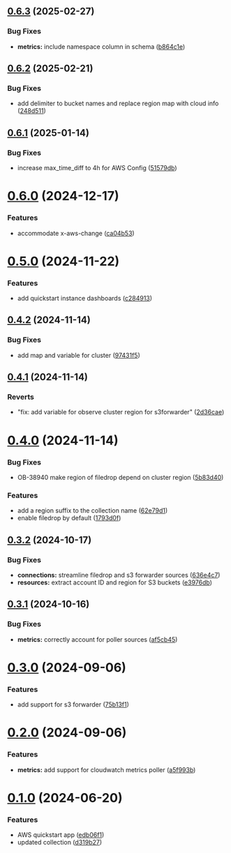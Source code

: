 ## [0.6.3](https://github.com/observeinc/terraform-observe-aws-quickstart/compare/v0.6.2...v0.6.3) (2025-02-27)


### Bug Fixes

* **metrics:** include namespace column in schema ([b864c1e](https://github.com/observeinc/terraform-observe-aws-quickstart/commit/b864c1e00e7ddb7f5690807952e3829d1c20a956))



## [0.6.2](https://github.com/observeinc/terraform-observe-aws-quickstart/compare/v0.6.1...v0.6.2) (2025-02-21)


### Bug Fixes

* add delimiter to bucket names and replace region map with cloud info ([248d511](https://github.com/observeinc/terraform-observe-aws-quickstart/commit/248d5114f2159316f5b4beb84f754290d869a68d))



## [0.6.1](https://github.com/observeinc/terraform-observe-aws-quickstart/compare/v0.6.0...v0.6.1) (2025-01-14)


### Bug Fixes

* increase max_time_diff to 4h for AWS Config ([51579db](https://github.com/observeinc/terraform-observe-aws-quickstart/commit/51579db067fda0e498218609c7d768868d369871))



# [0.6.0](https://github.com/observeinc/terraform-observe-aws-quickstart/compare/v0.5.0...v0.6.0) (2024-12-17)


### Features

* accommodate x-aws-change ([ca04b53](https://github.com/observeinc/terraform-observe-aws-quickstart/commit/ca04b5316d13a5a1362c6460cb0a517fba8870cc))



# [0.5.0](https://github.com/observeinc/terraform-observe-aws-quickstart/compare/v0.4.2...v0.5.0) (2024-11-22)


### Features

* add quickstart instance dashboards ([c284913](https://github.com/observeinc/terraform-observe-aws-quickstart/commit/c28491357110dad93cd7b1dc78574162a8621b18))



## [0.4.2](https://github.com/observeinc/terraform-observe-aws-quickstart/compare/v0.4.1...v0.4.2) (2024-11-14)


### Bug Fixes

* add map and variable for cluster ([97431f5](https://github.com/observeinc/terraform-observe-aws-quickstart/commit/97431f54809c99078337d190c0c5271f3f5c5eff))



## [0.4.1](https://github.com/observeinc/terraform-observe-aws-quickstart/compare/v0.4.0...v0.4.1) (2024-11-14)


### Reverts

* "fix: add variable for observe cluster region for s3forwarder" ([2d36cae](https://github.com/observeinc/terraform-observe-aws-quickstart/commit/2d36cae49967d9cc3c91937b058eb2d17ae0b7cc))



# [0.4.0](https://github.com/observeinc/terraform-observe-aws-quickstart/compare/v0.3.2...v0.4.0) (2024-11-14)


### Bug Fixes

* OB-38940 make region of filedrop depend on cluster region ([5b83d40](https://github.com/observeinc/terraform-observe-aws-quickstart/commit/5b83d405db6524b30298f85837a978f42b6c94a0))


### Features

* add a region suffix to the collection name ([62e79d1](https://github.com/observeinc/terraform-observe-aws-quickstart/commit/62e79d1016ee7c33b1f957b4d2e4a37a5e06c77e))
* enable filedrop by default ([1793d0f](https://github.com/observeinc/terraform-observe-aws-quickstart/commit/1793d0fa4afacd95931ab8dc805f1c9851552d09))



## [0.3.2](https://github.com/observeinc/terraform-observe-aws-quickstart/compare/v0.3.1...v0.3.2) (2024-10-17)


### Bug Fixes

* **connections:** streamline filedrop and s3 forwarder sources ([636e4c7](https://github.com/observeinc/terraform-observe-aws-quickstart/commit/636e4c759a3a75d63150899cfe904c2476369141))
* **resources:** extract account ID and region for S3 buckets ([e3976db](https://github.com/observeinc/terraform-observe-aws-quickstart/commit/e3976dbca5fd45fd8a229ce62247d361ceaaa5e5))



## [0.3.1](https://github.com/observeinc/terraform-observe-aws-quickstart/compare/v0.3.0...v0.3.1) (2024-10-16)


### Bug Fixes

* **metrics:** correctly account for poller sources ([af5cb45](https://github.com/observeinc/terraform-observe-aws-quickstart/commit/af5cb45461dd5937030c85e62d9bdbf1955235d9))



# [0.3.0](https://github.com/observeinc/terraform-observe-aws-quickstart/compare/v0.2.0...v0.3.0) (2024-09-06)


### Features

* add support for s3 forwarder ([75b13f1](https://github.com/observeinc/terraform-observe-aws-quickstart/commit/75b13f1f4c38a7304de71b7f0c1fc393f6abc7ca))



# [0.2.0](https://github.com/observeinc/terraform-observe-aws-quickstart/compare/v0.1.0...v0.2.0) (2024-09-06)


### Features

* **metrics:** add support for cloudwatch metrics poller ([a5f993b](https://github.com/observeinc/terraform-observe-aws-quickstart/commit/a5f993ba759c04ee16f902ba16a02ff73378600b))



# [0.1.0](https://github.com/observeinc/terraform-observe-aws-quickstart/compare/edb06f1b658fbf93ab810e493e583b7e68b95ddf...v0.1.0) (2024-06-20)


### Features

* AWS quickstart app ([edb06f1](https://github.com/observeinc/terraform-observe-aws-quickstart/commit/edb06f1b658fbf93ab810e493e583b7e68b95ddf))
* updated collection ([d319b27](https://github.com/observeinc/terraform-observe-aws-quickstart/commit/d319b2766de16e5b61e39456a49ca27a46c88087))



